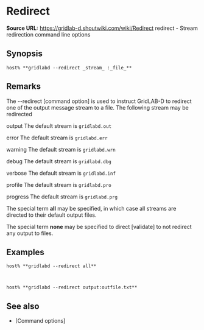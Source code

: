 # Redirect

**Source URL:** https://gridlab-d.shoutwiki.com/wiki/Redirect
redirect \- Stream redirection command line options 

## Synopsis
    
    
    host% **gridlabd --redirect _stream_ :_file_**
    

## Remarks

The --redirect [command option] is used to instruct GridLAB-D to redirect one of the output message stream to a file. The following stream may be redirected 

output
    The default stream is `gridlabd.out`

error
    The default stream is `gridlabd.err`

warning
    The default stream is `gridlabd.wrn`

debug
    The default stream is `gridlabd.dbg`

verbose
    The default stream is `gridlabd.inf`

profile
    The default stream is `gridlabd.pro`

progress
    The default stream is `gridlabd.prg`

The special term **all** may be specified, in which case all streams are directed to their default output files. 

The special term **none** may be specified to direct [validate] to not redirect any output to files. 

## Examples
    
    
    host% **gridlabd --redirect all**
    
    
    
    host% **gridlabd --redirect output:outfile.txt**
    

## See also

  * [Command options]

